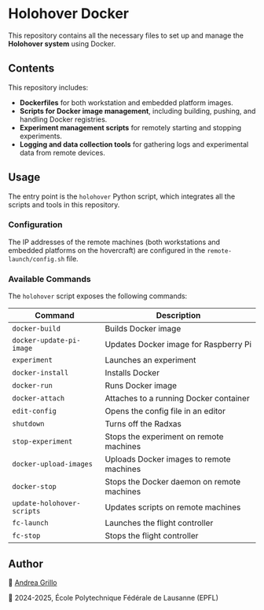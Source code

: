 # Holohover Docker  

This repository contains all the necessary files to set up and manage the **Holohover system** using Docker.  

## Contents  

This repository includes:  
- **Dockerfiles** for both workstation and embedded platform images.  
- **Scripts for Docker image management**, including building, pushing, and handling Docker registries.  
- **Experiment management scripts** for remotely starting and stopping experiments.  
- **Logging and data collection tools** for gathering logs and experimental data from remote devices.  

## Usage  

The entry point is the `holohover` Python script, which integrates all the scripts and tools in this repository.  

### Configuration  

The IP addresses of the remote machines (both workstations and embedded platforms on the hovercraft) are configured in the `remote-launch/config.sh` file.  

### Available Commands  

The `holohover` script exposes the following commands:  

| Command | Description |
|---------|-------------|
| `docker-build` | Builds Docker image |
| `docker-update-pi-image` | Updates Docker image for Raspberry Pi |
| `experiment` | Launches an experiment |
| `docker-install` | Installs Docker |
| `docker-run` | Runs Docker image |
| `docker-attach` | Attaches to a running Docker container |
| `edit-config` | Opens the config file in an editor |
| `shutdown` | Turns off the Radxas |
| `stop-experiment` | Stops the experiment on remote machines |
| `docker-upload-images` | Uploads Docker images to remote machines |
| `docker-stop` | Stops the Docker daemon on remote machines |
| `update-holohover-scripts` | Updates scripts on remote machines |
| `fc-launch` | Launches the flight controller |
| `fc-stop` | Stops the flight controller |

## Author  

📧 [Andrea Grillo](mailto:andrea.grillo@epfl.ch)  

📍 2024-2025, École Polytechnique Fédérale de Lausanne (EPFL)  
